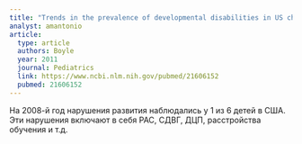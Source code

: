 ```yaml
---
title: "Trends in the prevalence of developmental disabilities in US children, 1997-2008"
analyst: amantonio
article:
  type: article
  authors: Boyle
  year: 2011
  journal: Pediatrics
  link: https://www.ncbi.nlm.nih.gov/pubmed/21606152
  pubmed: 21606152
---
```


На 2008-й год нарушения развития наблюдались у 1 из 6 детей в США. Эти нарушения включают в себя РАС, СДВГ, ДЦП, расстройства обучения и т.д.
